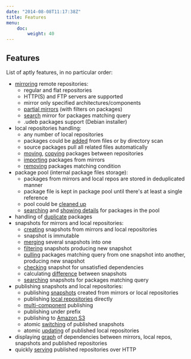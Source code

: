 ```yaml
---
date: "2014-08-08T11:17:38Z"
title: Features
menu:
    doc:
        weight: 40
---
```



Features
--------

List of aptly features, in no particular order:

* [mirroring](/doc/aptly/mirror/create/) remote repositories:
  * regular and flat repositories
  * HTTP(S) and FTP servers are supported
  * mirror only specified architectures/components
  * [partial mirrors](/doc/feature/query/) (with filters on packages)
  * [search](/doc/aptly/mirror/search/) mirror for packages matching query
  * .udeb packages support (Debian installer)
* local repositories handling:
  * any number of local repositories
  * packages could be [added](/doc/aptly/repo/add/) from files or by directory scan
  * source packages pull all related files automatically
  * [moving](/doc/aptly/repo/move/), [copying](/doc/aptly/repo/copy/) packages between repositories
  * [importing](/doc/aptly/repo/import/) packages from mirrors
  * [removing](/doc/aptly/repo/import) packages matching condition
* package pool (internal package files storage):
  * packages from mirrors and local repos are stored in deduplicated manner
  * package file is kept in package pool until there's at least a single reference
  * pool could be [cleaned up](/doc/aptly/db/cleanup/)
  * [searching](/doc/aptly/package/search/) and [showing details](/doc/aptly/package/show/) for
    packages in the pool
* handling of [duplicate](/doc/feature/duplicate/) packages
* snapshots for mirrors and local repositories:
  * [creating](/doc/aptly/snapshot/create/) snapshots from mirrors and local repositories
  * snapshot is immutable
  * [merging](/doc/aptly/snapshot/merge/) several snapshots into one
  * [filtering](/doc/aptly/snapshot/filter/) snapshots producing new snapshot
  * [pulling](/doc/aptly/snapshot/pull/) packages matching query from one snapshot into another,
    producing new snapshot
  * [checking](/doc/aptly/snapshot/verify/) snapshot for unsatisfied dependencies
  * calculating [difference](/doc/aptly/snapshot/diff/) between snapshots
  * [searching](/doc/aptly/snapshot/search/) snapshots for packages matching query
* publishing snapshots and local repositories:
  * publishing [snapshots](/doc/aptly/publish/snapshot/) created from mirrors or local repositories
  * publishing [local repositories](/doc/aptly/publish/repo/) directly
  * [multi-component](/doc/feature/multi-component/) publishing
  * publishing under prefix
  * publishing to [Amazon S3](/doc/feature/s3/)
  * atomic [switching](/doc/aptly/publish/switch) of published snapshots
  * atomic [updating](/doc/aptly/publish/update) of published local repositories
* displaying [graph](/doc/aptly/graph/) of dependencies between mirrors, local repos, snapshots and
  published repositories
* quickly [serving](/doc/aptly/serve/) published repositories over HTTP